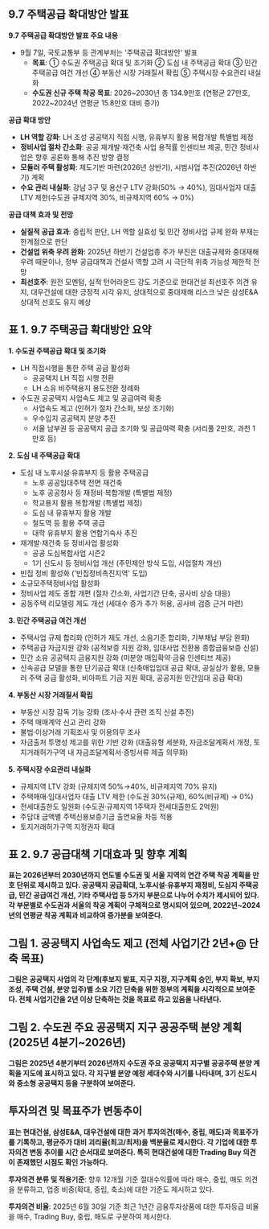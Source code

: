 ## 9.7 주택공급 확대방안 발표

**9.7 주택공급 확대방안 발표 주요 내용**

- 9월 7일, 국토교통부 등 관계부처는 '주택공급 확대방안' 발표
  - **목표**: ① 수도권 주택공급 확대 및 조기화 ② 도심 내 주택공급 확대 ③ 민간 주택공급 여건 개선 ④ 부동산 시장 거래질서 확립 ⑤ 주택시장 수요관리 내실화
  - **수도권 신규 주택 착공 목표**: 2026~2030년 총 134.9만호 (연평균 27만호, 2022~2024년 연평균 15.8만호 대비 증가)

**공급 확대 방안**

- **LH 역할 강화**: LH 조성 공공택지 직접 시행, 유휴부지 활용 복합개발 특별법 제정
- **정비사업 절차 간소화**: 공공 재개발·재건축 사업 용적률 인센티브 제공, 민간 정비사업은 향후 공론화 통해 추진 방향 결정
- **모듈러 주택 활성화**: 제도기반 마련(2026년 상반기), 시범사업 추진(2026년 하반기) 계획
- **수요 관리 내실화**: 강남 3구 및 용산구 LTV 강화(50% → 40%), 임대사업자 대출 LTV 제한(수도권 규제지역 30%, 비규제지역 60% → 0%)


**공급 대책 효과 및 전망**

- **실질적 공급 효과**: 중립적 판단, LH 역할 실효성 및 민간 정비사업 규제 완화 부재는 한계점으로 판단
- **건설업 위축 우려 완화**: 2025년 하반기 건설업종 주가 부진은 대출규제와 중대재해 우려 때문이나, 정부 공급대책과 건설사 역할 고려 시 극단적 위축 가능성 제한적 전망
- **최선호주**: 원전 모멘텀, 실적 턴어라운드 강도 기준으로 현대건설 최선호주 의견 유지, 대우건설에 대한 긍정적 시각 유지, 상대적으로 중대재해 리스크 낮은 삼성E&A 상대적 선호도 유지 예상


## 표 1. 9.7 주택공급 확대방안 요약

**1. 수도권 주택공급 확대 및 조기화**

- LH 직접시행을 통한 주택 공급 활성화
    - 공공택지 LH 직접 시행 전환
    - LH 소유 비주택용지 용도전환 정례화
- 수도권 공공택지 사업속도 제고 및 공급여력 확충
    - 사업속도 제고 (인허가 절차 간소화, 보상 조기화)
    - 우수입지 공공택지 분양 추진
    - 서울 남부권 등 공공택지 공급 조기화 및 공급여력 확충 (서리풀 2만호, 과천 1만호 등)

**2. 도심 내 주택공급 확대**

- 도심 내 노후시설·유휴부지 등 활용 주택공급
    - 노후 공공임대주택 전면 재건축
    - 노후 공공청사 등 재정비·복합개발 (특별법 제정)
    - 학교용지 활용 복합개발 (특별법 제정)
    - 도심 내 유휴부지 활용 개발
    - 철도역 등 활용 주택 공급
    - 대학 유휴부지 활용 연합기숙사 추진
- 재개발·재건축 등 정비사업 활성화
    - 공공 도심복합사업 시즌2
    - 1기 신도시 등 정비사업 개선 (주민제안 방식 도입, 사업절차 개선)
- 빈집 정비 활성화 ('빈집정비촉진지역' 도입)
- 소규모주택정비사업 활성화
- 정비사업 제도 종합 개편 (절차 간소화, 사업기간 단축, 공사비 상승 대응)
- 공동주택 리모델링 제도 개선 (세대수 증가 추가 허용, 공사비 검증 근거 마련)


**3. 민간 주택공급 여건 개선**

- 주택사업 규제 합리화 (인허가 제도 개선, 소음기준 합리화, 기부채납 부담 완화)
- 주택공급 자금지원 강화 (공적보증 지원 강화, 임대사업 전환용 종합금융보증 신설)
- 민간 소유 공공택지 금융지원 강화 (미분양 매입확약·금융 인센티브 제공)
- 신속공급 모델을 통한 단기공급 확대 (신축매입임대 공급 확대, 공실상가 활용, 모듈러 주택 공급 활성화, 비아파트 기금 지원 확대, 공공지원 민간임대 공급 확대)


**4. 부동산 시장 거래질서 확립**

- 부동산 시장 감독 기능 강화 (조사·수사 관련 조직 신설 추진)
- 주택 매매계약 신고 관리 강화
- 불법·이상거래 기획조사 및 이용의무 조사
- 자금출처 투명성 제고를 위한 기반 강화 (대출유형 세분화, 자금조달계획서 개정, 토지거래허가구역 내 자금조달계획서·증빙서류 제출 의무화)


**5. 주택시장 수요관리 내실화**

- 규제지역 LTV 강화 (규제지역 50%→40%, 비규제지역 70% 유지)
- 주택매매·임대사업자 대출 LTV 제한 (수도권 30%(규제), 60%(비규제) → 0%)
- 전세대출한도 일원화 (수도권·규제지역 1주택자 전세대출한도 2억원)
- 주담대 금액별 주택신용보증기금 출연요율 차등 적용
- 토지거래허가구역 지정권자 확대


## 표 2. 9.7 공급대책 기대효과 및 향후 계획

**표는 2026년부터 2030년까지 연도별 수도권 및 서울 지역의 연간 주택 착공 계획을 만호 단위로 제시하고 있다.  공공택지 공급확대, 노후시설·유휴부지 재정비, 도심지 주택공급, 민간 공급여건 개선, 기타 주택사업 등 5가지 부문으로 나누어 수치가 제시되어 있다.  각 부문별로 수도권과 서울의 착공 계획이 구체적으로 명시되어 있으며, 2022년~2024년의 연평균 착공 계획과 비교하여 증가분을 보여준다.**


## 그림 1. 공공택지 사업속도 제고 (전체 사업기간 2년+@ 단축 목표)

**그림은 공공택지 사업의 각 단계(후보지 발표, 지구 지정, 지구계획 승인, 부지 확보, 부지 조성, 주택 건설, 분양 입주)별 소요 기간 단축을 위한 정부의 계획을 시각적으로 보여준다.  전체 사업기간을 2년 이상 단축하는 것을 목표로 하고 있음을 나타낸다.**

## 그림 2. 수도권 주요 공공택지 지구 공공주택 분양 계획 (2025년 4분기~2026년)

**그림은 2025년 4분기부터 2026년까지 수도권 주요 공공택지 지구별 공공주택 분양 계획을 지도에 표시하고 있다.  각 지구별 분양 예정 세대수와 시기를 나타내며, 3기 신도시와 중소형 공공택지 등을 구분하여 보여준다.**


## 투자의견 및 목표주가 변동추이

**표는 현대건설, 삼성E&A, 대우건설에 대한 과거 투자의견(매수, 중립, 매도)과 목표주가를 기록하고,  평균주가 대비 괴리율(최고/최저)을 백분율로 제시한다.  각 기업에 대한 투자의견 변동 추이를 시간 순서대로 보여준다.  특히 현대건설에 대한 Trading Buy 의견이 존재했던 시점도 확인 가능하다.**


**투자의견 분류 및 적용기준**:  향후 12개월 기준 절대수익률에 따라 매수, 중립, 매도 의견을 분류하고, 업종 비중(확대, 중립, 축소)에 대한 기준도 제시하고 있다.

**투자의견 비율**: 2025년 6월 30일 기준 최근 1년간 금융투자상품에 대한 투자등급 비율을 매수, Trading Buy, 중립, 매도로 구분하여 제시한다.